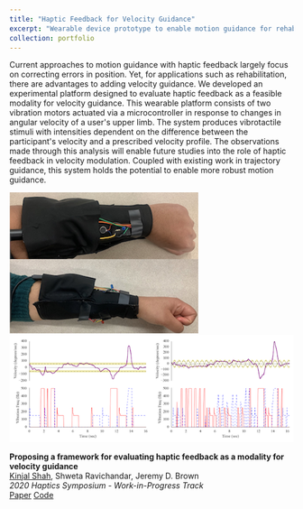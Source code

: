 ```yaml
---
title: "Haptic Feedback for Velocity Guidance"
excerpt: "Wearable device prototype to enable motion guidance for rehabilitation through cutaneous haptic feedback.<br/><img src='/images/haptic.png'>"
collection: portfolio
---
```


Current approaches to motion guidance with haptic feedback largely focus on correcting errors in position. Yet, for applications such as rehabilitation, there are advantages to adding velocity guidance. We developed an experimental platform designed to evaluate haptic feedback as a feasible modality for velocity guidance. This wearable platform consists of two vibration motors actuated via a microcontroller in response to changes in angular velocity of a user's upper limb. The system produces vibrotactile stimuli with intensities dependent on the difference between the participant's velocity and a prescribed velocity profile. The observations made through this analysis will enable future studies into the role of haptic feedback in velocity modulation. Coupled with existing work in trajectory guidance, this system holds the potential to enable more robust motion guidance.

![Hardware Image](https://github.com/kinjmshah/kinjmshah.github.io/blob/master/images/haptic.png)
![Data Image](https://github.com/kinjmshah/kinjmshah.github.io/blob/master/images/hapticData.png)

**Proposing a framework for evaluating haptic feedback as a modality for velocity guidance**    
<ins>Kinjal Shah</ins>, Shweta Ravichandar, Jeremy D. Brown    
*2020 Haptics Symposium - Work-in-Progress Track*     
[Paper](https://kinjmshah.github.io/files/haptics2020_WIP.pdf)
[Code](https://github.com/kinjmshah/HapticVelocityGuidance)
